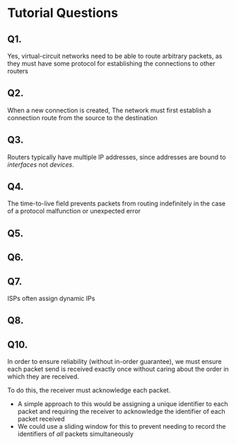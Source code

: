 # Tutorial Questions

## Q1.
Yes, virtual-circuit networks need to be able to route arbitrary packets, as they must have some protocol for establishing the connections to other routers


## Q2. 
When a new connection is created, The network must first establish a connection route from the source to the destination


## Q3. 
Routers typically have multiple IP addresses, since addresses are bound to *interfaces* not *devices*.

## Q4.
The time-to-live field prevents packets from routing indefinitely in the case of a protocol malfunction or unexpected error

## Q5. 

## Q6.

## Q7.
ISPs often assign dynamic IPs

## Q8.

## Q10.
In order to ensure reliability (without in-order guarantee), we must ensure each packet send is received exactly once without caring about the order in which they are received.

To do this, the receiver must acknowledge each packet.
- A simple approach to this would be assigning a unique identifier to each packet and requiring the receiver to acknowledge the identifier of each packet received
- We could use a sliding window for this to prevent needing to record the identifiers of *all* packets simultaneously




